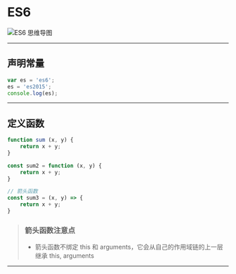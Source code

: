 # ES6

![ES6 思维导图](http://img1.mukewang.com/60abe37100010d0805000417.jpg)

---

## 声明常量

```javascript
var es = 'es6';
es = 'es2015';
console.log(es);
```

---
## 定义函数
```javascript
function sum (x, y) {
    return x + y;
}

const sum2 = function (x, y) {
    return x + y;
}

// 箭头函数
const sum3 = (x, y) => {
    return x + y;
}
```
>### 箭头函数注意点 
>- 箭头函数不绑定 this 和 arguments，它会从自己的作用域链的上一层继承 this, arguments
---
